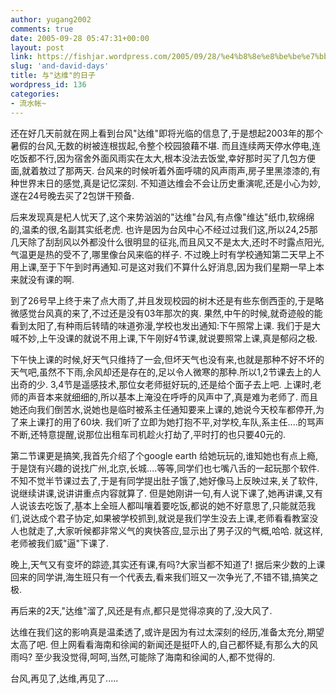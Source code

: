 ```yaml
---
author: yugang2002
comments: true
date: 2005-09-28 05:47:31+00:00
layout: post
link: https://fishjar.wordpress.com/2005/09/28/%e4%b8%8e%e8%be%be%e7%bb%b4%e7%9a%84%e6%97%a5%e5%ad%90/
slug: 'and-david-days'
title: 与"达维"的日子
wordpress_id: 136
categories:
- 流水帐~
---
```





还在好几天前就在网上看到台风"达维"即将光临的信息了,于是想起2003年的那个暑假的台风,无数的树被连根拔起,令整个校园狼藉不堪. 而且连续两天停水停电,连吃饭都不行,因为宿舍外面风雨实在太大,根本没法去饭堂,幸好那时买了几包方便面,就着敖过了那两天. 台风来的时候听着外面呼啸的风声雨声,房子里黑漆漆的,有种世界末日的感觉,真是记忆深刻. 不知道达维会不会让历史重演呢,还是小心为妙,遂在24号晚去买了2包饼干预备.




后来发现真是杞人忧天了,这个来势汹汹的"达维"台风,有点像"维达"纸巾,软绵绵的,温柔的很,名副其实纸老虎. 也许是因为台风中心不经过过我们这,所以24,25那几天除了刮刮风以外都没什么很明显的征兆,而且风又不是太大,还时不时露点阳光,气温更是热的受不了,哪里像台风来临的样子. 不过晚上时有学校通知第二天早上不用上课,至于下午到时再通知.可是这对我们不算什么好消息,因为我们星期一早上本来就没有课的啊.




到了26号早上终于来了点大雨了,并且发现校园的树木还是有些东倒西歪的,于是略微感觉台风真的来了,不过还是没有03年那次的爽. 果然,中午的时候,就奇迹般的能看到太阳了,有种雨后转晴的味道弥漫,学校也发出通知:下午照常上课. 我们于是大喊不妙,上午没课的就说不用上课,下午刚好4节课,就说要照常上课,真是郁闷之极.




下午快上课的时候,好天气只维持了一会,但坏天气也没有来,也就是那种不好不坏的天气吧,虽然不下雨,余风却还是存在的,足以令人微寒的那种.所以1,2节课去上的人出奇的少. 3,4节是遥感技术,那位女老师挺好玩的,还是给个面子去上吧. 上课时,老师的声音本来就细细的,所以基本上淹没在呼呼的风声中了,真是难为老师了. 而且她还向我们倒苦水,说她也是临时被系主任通知要来上课的,她说今天校车都停开,为了来上课打的用了60块. 我们听了立即为她打抱不平,对学校,车队,系主任....的骂声不断,还特意提醒,说那位出租车司机趁火打劫了,平时打的也只要40元的.




第二节课更是搞笑,我首先介绍了个google earth 给她玩玩的,谁知她也有点上瘾,于是饶有兴趣的说找广州,北京,长城....等等,同学们也七嘴八舌的一起玩那个软件. 不知不觉半节课过去了,于是有同学提出肚子饿了,她好像马上反映过来,关了软件,说继续讲课,说讲讲重点内容就算了. 但是她刚讲一句,有人说下课了,她再讲课,又有人说该去吃饭了,基本上全班人都叫嚷着要吃饭,都说的她不好意思了,只能就范我们,说达成个君子协定,如果被学校抓到,就说是我们学生没去上课,老师看看教室没人也就走了,大家听候都非常义气的爽快答应,显示出了男子汉的气概,哈哈. 就这样,老师被我们威"逼"下课了.




晚上,天气又有变坏的踪迹,其实还有课,有吗?大家当都不知道了! 据后来少数的上课回来的同学讲,海生班只有一个代表去,看来我们班又一次争光了,不错不错,搞笑之极.




再后来的2天,"达维"溜了,风还是有点,都只是觉得凉爽的了,没大风了.




达维在我们这的影响真是温柔透了,或许是因为有过太深刻的经历,准备太充分,期望太高了吧. 但上网看看海南和徐闻的新闻还是挺吓人的,自己都怀疑,有那么大的风雨吗? 至少我没觉得,呵呵,当然,可能除了海南和徐闻的人,都不觉得的.




台风,再见了,达维,再见了.....
